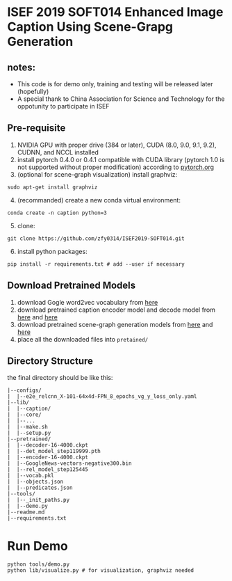 # ISEF 2019 SOFT014 Enhanced Image Caption Using Scene-Grapg Generation
## notes: 
* This code is for demo only, training and testing will be released later (hopefully)
* A special thank to China Association for Science and Technology for the oppotunity to participate in ISEF
## Pre-requisite
1. NVIDIA GPU with proper drive (384 or later), CUDA (8.0, 9.0, 9.1, 9.2), CUDNN, and NCCL installed
2. install pytorch 0.4.0 or 0.4.1 compatible with CUDA library (pytorch 1.0 is not supported without proper modification) according to [pytorch.org](pytorch.org)
3. (optional for scene-graph visualization) install graphviz: 
```
sudo apt-get install graphviz
```
4. (recommanded) create a new conda virtual environment:
```
conda create -n caption python=3
```
5. clone:
```
git clone https://github.com/zfy0314/ISEF2019-SOFT014.git
```
6. install python packages:
```
pip install -r requirements.txt # add --user if necessary
```

## Download Pretrained Models
1. download Gogle word2vec vocabulary from [here](https://code.google.com/archive/p/word2vec/)
2. download pretrained caption encoder model and decode model from [here](https://drive.google.com/open?id=1039_0YaMubt6J1IBgYm_bROmeXe0RfRX) and [here](https://drive.google.com/open?id=11yfYNqbcAYCm7OvgzPkQYVflVrTyAct9)
3.  download pretrained scene-graph generation models from [here](https://drive.google.com/open?id=1TVeSq1ggoSmi6bbrjumjgqx8TQudO9KQ) and [here](https://drive.google.com/open?id=1TbUOZCNywCeHmk5EqsTRSPzafHf3cOoM)
4. place all the downloaded files into ```pretained/```
## Directory Structure
the final directory should be like this:
```
|--configs/
|  |--e2e_relcnn_X-101-64x4d-FPN_8_epochs_vg_y_loss_only.yaml
|--lib/
|  |--caption/
|  |--core/
|  |--...
|  |--make.sh
|  |--setup.py
|--pretrained/
|  |--decoder-16-4000.ckpt
|  |--det_model_step119999.pth
|  |--encoder-16-4000.ckpt
|  |--GoogleNews-vectors-negative300.bin
|  |--rel_model_step125445
|  |--vocab.pkl
|  |--objects.json
|  |--predicates.json
|--tools/
|  |--_init_paths.py
|  |--demo.py
|--readme.md
|--requirements.txt
```
# Run Demo
```
python tools/demo.py
python lib/visualize.py # for visualization, graphviz needed
```